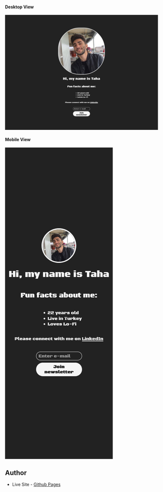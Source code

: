 #### Desktop View

<img src="./images/desktop.png" alt="Desktop View">

#### Mobile View

<img src="./images/mobile.png" alt="Mobile View ">

## Author

- Live Site - [Github Pages](https://thaykrgl.github.io/scrimba-mini-projects/personal-site/)
